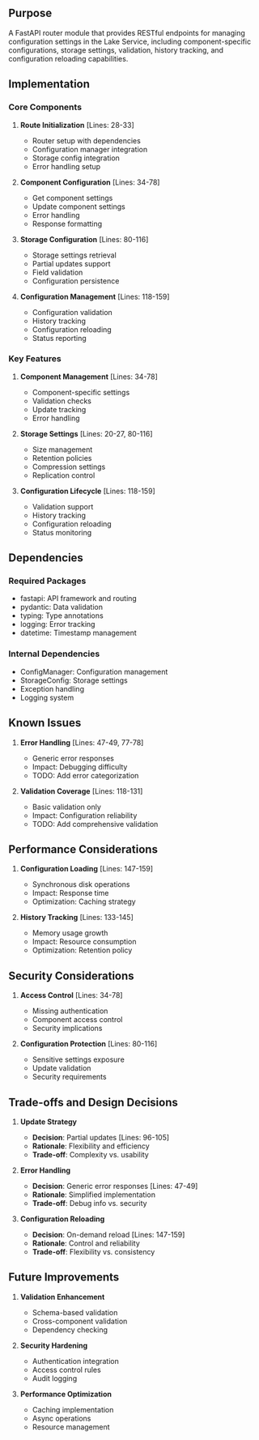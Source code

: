 ## Purpose

A FastAPI router module that provides RESTful endpoints for managing configuration settings in the Lake Service, including component-specific configurations, storage settings, validation, history tracking, and configuration reloading capabilities.

## Implementation

### Core Components

1. **Route Initialization** [Lines: 28-33]

   - Router setup with dependencies
   - Configuration manager integration
   - Storage config integration
   - Error handling setup

2. **Component Configuration** [Lines: 34-78]

   - Get component settings
   - Update component settings
   - Error handling
   - Response formatting

3. **Storage Configuration** [Lines: 80-116]

   - Storage settings retrieval
   - Partial updates support
   - Field validation
   - Configuration persistence

4. **Configuration Management** [Lines: 118-159]
   - Configuration validation
   - History tracking
   - Configuration reloading
   - Status reporting

### Key Features

1. **Component Management** [Lines: 34-78]

   - Component-specific settings
   - Validation checks
   - Update tracking
   - Error handling

2. **Storage Settings** [Lines: 20-27, 80-116]

   - Size management
   - Retention policies
   - Compression settings
   - Replication control

3. **Configuration Lifecycle** [Lines: 118-159]
   - Validation support
   - History tracking
   - Configuration reloading
   - Status monitoring

## Dependencies

### Required Packages

- fastapi: API framework and routing
- pydantic: Data validation
- typing: Type annotations
- logging: Error tracking
- datetime: Timestamp management

### Internal Dependencies

- ConfigManager: Configuration management
- StorageConfig: Storage settings
- Exception handling
- Logging system

## Known Issues

1. **Error Handling** [Lines: 47-49, 77-78]

   - Generic error responses
   - Impact: Debugging difficulty
   - TODO: Add error categorization

2. **Validation Coverage** [Lines: 118-131]
   - Basic validation only
   - Impact: Configuration reliability
   - TODO: Add comprehensive validation

## Performance Considerations

1. **Configuration Loading** [Lines: 147-159]

   - Synchronous disk operations
   - Impact: Response time
   - Optimization: Caching strategy

2. **History Tracking** [Lines: 133-145]
   - Memory usage growth
   - Impact: Resource consumption
   - Optimization: Retention policy

## Security Considerations

1. **Access Control** [Lines: 34-78]

   - Missing authentication
   - Component access control
   - Security implications

2. **Configuration Protection** [Lines: 80-116]
   - Sensitive settings exposure
   - Update validation
   - Security requirements

## Trade-offs and Design Decisions

1. **Update Strategy**

   - **Decision**: Partial updates [Lines: 96-105]
   - **Rationale**: Flexibility and efficiency
   - **Trade-off**: Complexity vs. usability

2. **Error Handling**

   - **Decision**: Generic error responses [Lines: 47-49]
   - **Rationale**: Simplified implementation
   - **Trade-off**: Debug info vs. security

3. **Configuration Reloading**
   - **Decision**: On-demand reload [Lines: 147-159]
   - **Rationale**: Control and reliability
   - **Trade-off**: Flexibility vs. consistency

## Future Improvements

1. **Validation Enhancement**

   - Schema-based validation
   - Cross-component validation
   - Dependency checking

2. **Security Hardening**

   - Authentication integration
   - Access control rules
   - Audit logging

3. **Performance Optimization**
   - Caching implementation
   - Async operations
   - Resource management
